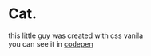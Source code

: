 # Cat.
this little guy was created with css vanila <br/>
you can see it in [codepen](https://codepen.io/inbar2/pen/rNwEjRW)
